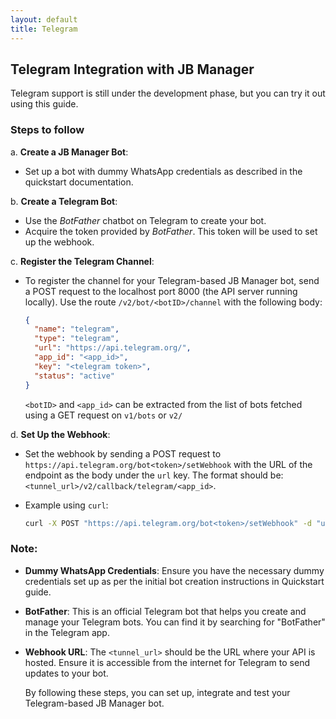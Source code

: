 ```yaml
---
layout: default
title: Telegram
---
```

## Telegram Integration with JB Manager

Telegram support is still under the development phase, but you can try it out using this guide.

### Steps to follow

a. **Create a JB Manager Bot**:
- Set up a bot with dummy WhatsApp credentials as described in the quickstart documentation.

b. **Create a Telegram Bot**:
- Use the *BotFather* chatbot on Telegram to create your bot.
- Acquire the token provided by *BotFather*. This token will be used to set up the webhook.

c. **Register the Telegram Channel**:
- To register the channel for your Telegram-based JB Manager bot, send a POST request to the localhost port 8000 (the API server running locally). Use the route `/v2/bot/<botID>/channel` with the following body:

  ```json
  {
    "name": "telegram",
    "type": "telegram",
    "url": "https://api.telegram.org/",
    "app_id": "<app_id>",
    "key": "<telegram token>",
    "status": "active"
  }
  ```
  `<botID>` and `<app_id>` can be extracted from the list of bots fetched using a GET request on `v1/bots` or `v2/`

d. **Set Up the Webhook**:
- Set the webhook by sending a POST request to `https://api.telegram.org/bot<token>/setWebhook` with the URL of the endpoint as the body under the `url` key. The format should be: `<tunnel_url>/v2/callback/telegram/<app_id>`.
- Example using `curl`:

  ```bash
  curl -X POST "https://api.telegram.org/bot<token>/setWebhook" -d "url=<tunnel_url>/v2/callback/telegram/<app_id>"
  ```

### Note: 

- **Dummy WhatsApp Credentials**: Ensure you have the necessary dummy credentials set up as per the initial bot creation instructions in Quickstart guide.
- **BotFather**: This is an official Telegram bot that helps you create and manage your Telegram bots. You can find it by searching for "BotFather" in the Telegram app.
- **Webhook URL**: The `<tunnel_url>` should be the URL where your API is hosted. Ensure it is accessible from the internet for Telegram to send updates to your bot.

   By following these steps, you can set up, integrate and test your Telegram-based JB Manager bot.


